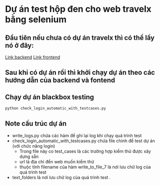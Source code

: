 # Dự án test hộp đen cho web travelx bằng selenium

## Đầu tiên nếu chưa có dự án travelx thì có thể lấy nó ở đây:
[Link backend](https://github.com/quyet12308/travelx_backend_micro_services)
[Link frontend](https://github.com/quyet12308/fontend-travelx-microservices)

## Sau khi có dự án rồi thì khởi chạy dự án theo các hướng dẫn của backend và fontend

## Chạy dự án blackbox testing
```cmd
python check_login_automatic_with_testcases.py
```

## Note cấu trúc dự án 
- write_logs.py chứa các hàm để ghi lại log khi chạy quá trình test 
- check_login_automatic_with_testcases.py chứa file chính để test dự án (với chức năng login)
    - Trong file này co test_cases là các trường hợp kiểm thử được xây dựng sẵn 
    - url là địa chỉ đến web muốn kiểm thử
    - thuộc tính filename của hàm write_to_file_7 là nơi lưu chữ log của quá trình test
- text_folders là nơi lưu chữ log của quá trình test . 